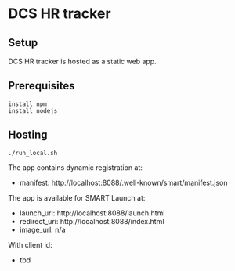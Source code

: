# DCS HR tracker

## Setup

DCS HR tracker is hosted as a static web app.

## Prerequisites

````
install npm
install nodejs
````

## Hosting

````
./run_local.sh
````

The app contains dynamic registration at:

* manifest: http://localhost:8088/.well-known/smart/manifest.json

The app is available for SMART Launch at:

* launch_url: http://localhost:8088/launch.html
* redirect_uri: http://localhost:8088/index.html
* image_url: n/a

With client id:

* tbd